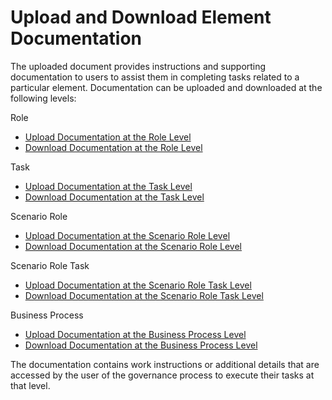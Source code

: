 # Upload and Download Element Documentation

The uploaded document provides instructions and supporting documentation
to users to assist them in completing tasks related to a particular
element. Documentation can be uploaded and downloaded at the following
levels:

Role

  - [Upload Documentation at the Role
    Level](Upload_Documentation_at_the_Role_Level.htm)
  - [Download Documentation at the Role
    Level](Download_Documentation_at_the_Role_Level.htm)

Task

  - [Upload Documentation at the Task
    Level](Upload_Documentation_at_the_Task_Level.htm)
  - [Download Documentation at the Task
    Level](Download_Documentation_at_the_Task_Level.htm)

Scenario Role

  - [Upload Documentation at the Scenario Role
    Level](Upload_Documentation_at_the_Scenario_Role_Level.htm)
  - [Download Documentation at the Scenario Role
    Level](Download_Documentation_at_the_Scenario_Role_Level.htm)

Scenario Role Task

  - [Upload Documentation at the Scenario Role Task
    Level](Upload_Documentation_at_the_Scenario_Role_Task_Level.htm)
  - [Download Documentation at the Scenario Role Task
    Level](Download_Documentation_at_the_Scenario_Role_Task_Level.htm)

Business Process

  - [Upload Documentation at the Business Process
    Level](Upload_Documentation_at_the_Business_Process_Level.htm)
  - [Download Documentation at the Business Process
    Level](Download_Documentation_at_the_Business_Process_Level.htm)

The documentation contains work instructions or additional details that
are accessed by the user of the governance process to execute their
tasks at that level.
